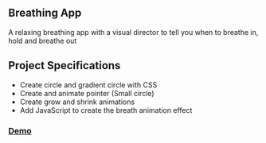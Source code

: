 ## Breathing App

A relaxing breathing app with a visual director to tell you when to breathe in, hold and breathe out

## Project Specifications

- Create circle and gradient circle with CSS
- Create and animate pointer (Small circle)
- Create grow and shrink animations
- Add JavaScript to create the breath animation effect

<h3><a href="https://starchitect-breathing-app.netlify.app/">Demo</a></h3>
